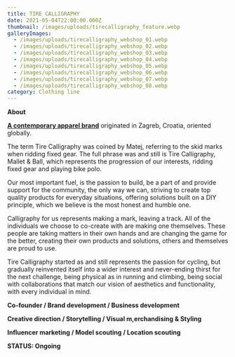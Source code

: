 ```yaml
---
title: TIRE CALLIGRAPHY
date: 2021-05-04T22:00:00.000Z
thumbnail: /images/uploads/tirecalligraphy_feature.webp
galleryImages:
  - /images/uploads/tirecalligraphy_webshop_01.webp
  - /images/uploads/tirecalligraphy_webshop_02.webp
  - /images/uploads/tirecalligraphy_webshop_03.webp
  - /images/uploads/tirecalligraphy_webshop_04.webp
  - /images/uploads/tirecalligraphy_webshop_05.webp
  - /images/uploads/tirecalligraphy_webshop_06.webp
  - /images/uploads/tirecalligraphy_webshop_07.webp
  - /images/uploads/tirecalligraphy_webshop_08.webp
category: Clothing line
---
```

**About** 

**[A contemporary apparel brand](https://tirecalli.com)** originated in Zagreb, Croatia, oriented globally. 

The term Tire Calligraphy was coined by Matej, referring to the skid marks when ridding fixed gear. The full phrase was and still is Tire Calligraphy, Mallet & Ball, which represents the progression of our interests, ridding fixed gear and playing bike polo.

Our most important fuel, is the passion to build, be a part of and provide support for the community, the only way we can, striving to create top quality products for everyday situations, offering solutions built on a DIY principle, which we believe is the most honest and humble one.

Calligraphy for us represents making a mark, leaving a track. All of the individuals we choose to co-create with are making one themselves. These people are taking matters in their own hands and are changing the game for the better, creating their own products and solutions, others and themselves are proud to use.

Tire Calligraphy started as and still represents the passion for cycling, but gradually reinvented itself into a wider interest and never-ending thirst for the next challenge, being physical as in running and climbing, being social with collaborations that match our vision of aesthetics and functionality, with every individual in mind.

**Co-founder /  Brand development / Business development**

**Creative direction / Storytelling / Visual m,erchandising & Styling**

**Influencer marketing / Model scouting / Location scouting**

**STATUS: Ongoing**